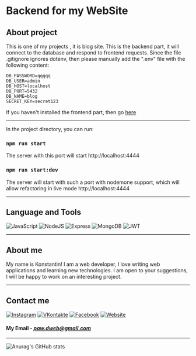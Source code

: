 # Backend for my WebSite

## About project

This is one of my projects , it is blog site. This is the backend part, it will connect to the database and respond to frontend requests. Since the file .gitignore ignores dotenv, then please manually add the ".env" file with the following content:

    DB_PASSWORD=qqqqq
    DB_USER=admin
    DB_HOST=localhost
    DB_PORT=5432
    DB_NAME=blog
    SECRET_KEY=secret123

If you haven't installed the frontend part, then go [here](https://github.com/ConstPavlov/blog-frontend)

---

In the project directory, you can run:

### `npm run start`

The server with this port will start http://localhost:4444

### `npm run start:dev`

The server will start with such a port with nodemone support, which will allow refactoring in live mode http://localhost:4444

---

## Language and Tools

![JavaScript](https://img.shields.io/badge/JavaScript-000000?style=for-the-badge&logo=javascript)
![NodeJS](https://img.shields.io/badge/NodeJS-E0FFFF?style=for-the-badge&logo=nodedotjs)
![Express](https://img.shields.io/badge/Express-000000?style=for-the-badge&logo=express)
![MongoDB](https://img.shields.io/badge/MongoDB-808080?style=for-the-badge&logo=mongoDB)
![JWT](https://img.shields.io/badge/JWT-FFD700?style=for-the-badge&logo=JSON+Web+Tokens)

---


## About me

My name is Konstantin! I am a web developer, I love writing web applications and learning new technologies. I am open to your suggestions, I will be happy to work on an interesting project.

---

## Contact me

[![Instagram](https://img.shields.io/badge/Instagram-000000?style=for-the-badge&logo=Instagram)](https://www.instagram.com/pavlov.konstanit/?igsh=MTd3YThldXdsMmN6ZA%3D%3D)
[![VKontakte](https://img.shields.io/badge/Вконтакте-000000?style=for-the-badge&logo=Vk)](https://vk.com/existenc61skaya)
[![Facebook](https://img.shields.io/badge/Facebook-000000?style=for-the-badge&logo=Facebook)]()
[![Website](https://img.shields.io/badge/My--Website-000000?style=for-the-badge)](https://kia-digital.ru/)

#### **My Email** - *paw.dweb@gmail.com*

---

![Anurag's GitHub stats](https://github-readme-stats.vercel.app/api?username=ConstPavlov&theme=tokyonight&show_icons=true)

